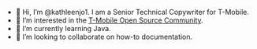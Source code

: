 - 👋  Hi, I’m @kathleenjo1. I am a Senior Technical Copywriter for T-Mobile. 
- 👀  I’m interested in the [T-Mobile Open Source Community](https://github.com/tmobile/opensource). 
- 🌱  I’m currently learning Java.
- 💞️  I’m looking to collaborate on how-to documentation. 

<!---
- 📫  How to reach me ...
kathleenjo1/kathleenjo1 is a ✨ special ✨ repository because its `README.md` (this file) appears on your GitHub profile.
You can click the Preview link to take a look at your changes.
--->
